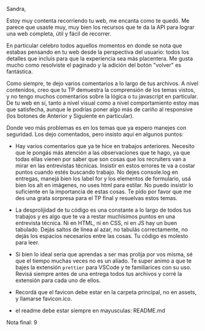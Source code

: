 Sandra, 

Estoy muy contenta recorriendo tu web, me encanta como te quedó. Me parece que usaste muy, muy bien los recursos que te da la API para lograr una web completa, útil y fácil de recorrer. 

En particular celebro todos aquellos momentos en donde se nota que estabas pensando en tu web desde la perspectiva del usuario: todos los detalles que incluís para que la experiencia sea más placentera. Me gusta mucho como resolviste el paginado y la adición del botón "volver" es fantástica. 

Como siempre, te dejo varios comentarios a lo largo de tus archivos. A nivel contenidos, creo que tu TP demuestra la comprensión de los temas vistos, y no tengo muchos comentarios sobre la lógica o tu javascript en particular. De tu web en sí, tanto a nivel visual como a nivel comportamiento estoy mas que satisfecha, aunque le podrías poner algo más de cariño al responsive (los botones de Anterior y Siguiente en particular). 


Donde veo más problemas es en los temas que ya espero manejes con seguridad. Los dejo comentados, pero insisto aquí en algunos puntos:

- Hay varios comentarios que ya te hice en trabajos anteriores. Necesito que le pongás más atención a las observaciones que te hago, ya que todas ellas vienen por saber que son cosas que los recruiters van a mirar en las entrevistas técnicas. Insistir en estos errores te va a costar puntos cuando estés buscando trabajo. No dejes console.log en entregas, manejá bien los label for y los elementos de formulario, usá bien los alt en imágenes, no uses html para estilar. No puedo insistir lo suficiente en la importancia de estas cosas. Te pido por favor que me des una grata sorpresa para el TP final y resuelvas estos temas. 

- La desprolijidad de tu código es una constante a lo largo de todos tus trabajos y es algo que te va a restar muchísimos puntos en una entrevista técnica. Ni en HTML, ni en CSS, ni en JS hay un buen tabulado. Dejás saltos de línea al azar, no tabulás correctamente, no dejás los espacios necesarios entre las cosas. Tu código es molesto para leer. 

- Si bien lo ideal sería que aprendas a ser mas prolija por vos misma, sé que el tiempo muchas veces no es un aliado. Te super animo a que te bajes la extensión `prettier` para VSCode y te familiarices con su uso. Revisá siempre antes de una entrega todos tus archivos y corré la extensión para cada uno de ellos. 

- Recordá que el favicon debe estar en la carpeta principal, no en assets, y llamarse favicon.ico. 

- el readme debe estar siempre en mayusculas: README.md

Nota final: 9